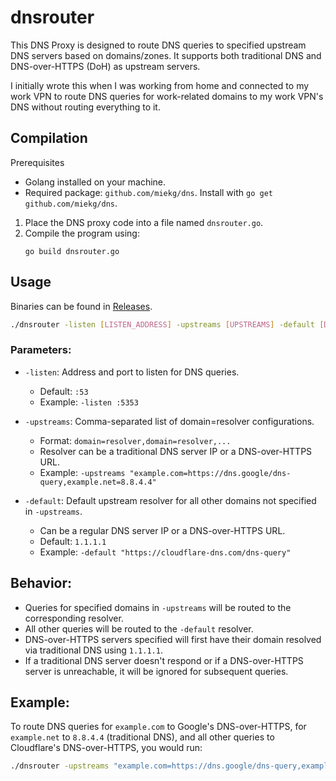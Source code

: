 # dnsrouter

This DNS Proxy is designed to route DNS queries to specified upstream DNS servers based on domains/zones. It supports both traditional DNS and DNS-over-HTTPS (DoH) as upstream servers.

I initially wrote this when I was working from home and connected to my work VPN to route DNS queries for work-related domains to my work VPN's DNS without routing everything to it.

## Compilation

Prerequisites

- Golang installed on your machine.
- Required package: `github.com/miekg/dns`. Install with `go get github.com/miekg/dns`.

1. Place the DNS proxy code into a file named `dnsrouter.go`.
2. Compile the program using:
   ```
   go build dnsrouter.go
   ```

## Usage

Binaries can be found in [Releases](https://github.com/themicknugget/dnsrouter/releases).

```bash
./dnsrouter -listen [LISTEN_ADDRESS] -upstreams [UPSTREAMS] -default [DEFAULT_UPSTREAM]
```

### Parameters:

- `-listen`: Address and port to listen for DNS queries.
   - Default: `:53`
   - Example: `-listen :5353`

- `-upstreams`: Comma-separated list of domain=resolver configurations.
   - Format: `domain=resolver,domain=resolver,...`
   - Resolver can be a traditional DNS server IP or a DNS-over-HTTPS URL.
   - Example: `-upstreams "example.com=https://dns.google/dns-query,example.net=8.8.4.4"`

- `-default`: Default upstream resolver for all other domains not specified in `-upstreams`.
   - Can be a regular DNS server IP or a DNS-over-HTTPS URL.
   - Default: `1.1.1.1`
   - Example: `-default "https://cloudflare-dns.com/dns-query"`

## Behavior:

- Queries for specified domains in `-upstreams` will be routed to the corresponding resolver.
- All other queries will be routed to the `-default` resolver.
- DNS-over-HTTPS servers specified will first have their domain resolved via traditional DNS using `1.1.1.1`.
- If a traditional DNS server doesn't respond or if a DNS-over-HTTPS server is unreachable, it will be ignored for subsequent queries.

## Example:

To route DNS queries for `example.com` to Google's DNS-over-HTTPS, for `example.net` to `8.8.4.4` (traditional DNS), and all other queries to Cloudflare's DNS-over-HTTPS, you would run:

```bash
./dnsrouter -upstreams "example.com=https://dns.google/dns-query,example.net=8.8.4.4" -default "https://cloudflare-dns.com/dns-query"
```
